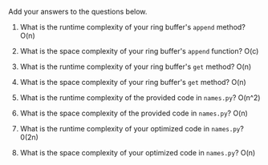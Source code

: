 Add your answers to the questions below.

1. What is the runtime complexity of your ring buffer's `append` method?
    O(n)

2. What is the space complexity of your ring buffer's `append` function?
    O(c)

3. What is the runtime complexity of your ring buffer's `get` method?
    O(n)
4. What is the space complexity of your ring buffer's `get` method?
    O(n)

5. What is the runtime complexity of the provided code in `names.py`?
    O(n^2)
6. What is the space complexity of the provided code in `names.py`?
    O(n)

7. What is the runtime complexity of your optimized code in `names.py`?
    0(2n)

8. What is the space complexity of your optimized code in `names.py`?
    O(n)

    
